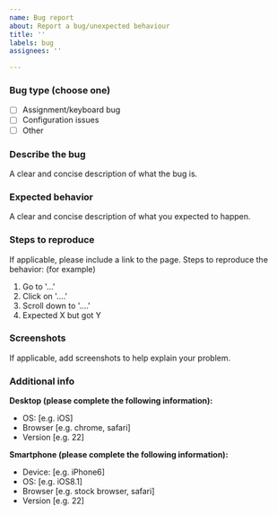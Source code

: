 ```yaml
---
name: Bug report
about: Report a bug/unexpected behaviour
title: ''
labels: bug
assignees: ''

---
```


### Bug type (choose one)
- [ ] Assignment/keyboard bug
- [ ] Configuration issues
- [ ] Other

### Describe the bug
A clear and concise description of what the bug is.

### Expected behavior
A clear and concise description of what you expected to happen.

### Steps to reproduce
If applicable, please include a link to the page.
Steps to reproduce the behavior: (for example)
1. Go to '...'
2. Click on '....'
3. Scroll down to '....'
4. Expected X but got Y

### Screenshots
If applicable, add screenshots to help explain your problem.

### Additional info
**Desktop (please complete the following information):**
 - OS: [e.g. iOS]
 - Browser [e.g. chrome, safari]
 - Version [e.g. 22]

**Smartphone (please complete the following information):**
 - Device: [e.g. iPhone6]
 - OS: [e.g. iOS8.1]
 - Browser [e.g. stock browser, safari]
 - Version [e.g. 22]
